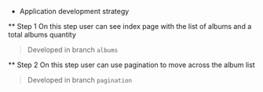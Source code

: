 * Application development strategy

** Step 1
On this step user can see index page with the list of albums and a total albums quantity

> Developed in branch `albums`

** Step 2
 On this step user can use pagination to move across the album list

 > Developed in branch `pagination`